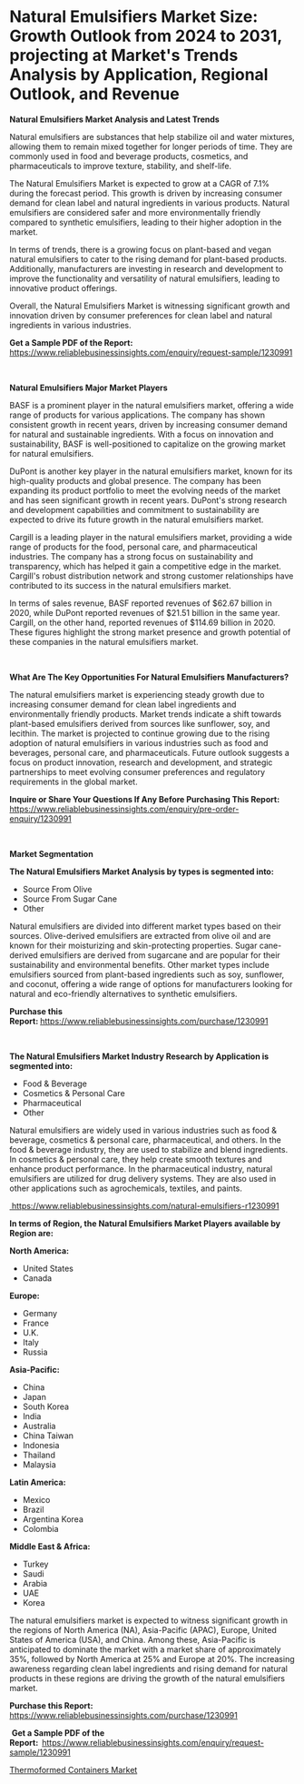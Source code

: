 <p><h1>Natural Emulsifiers Market Size: Growth Outlook from 2024 to 2031, projecting at Market's Trends Analysis by Application, Regional Outlook, and Revenue</h1></p><p><strong>Natural Emulsifiers Market Analysis and Latest Trends</strong></p>
<p><p>Natural emulsifiers are substances that help stabilize oil and water mixtures, allowing them to remain mixed together for longer periods of time. They are commonly used in food and beverage products, cosmetics, and pharmaceuticals to improve texture, stability, and shelf-life.</p><p>The Natural Emulsifiers Market is expected to grow at a CAGR of 7.1% during the forecast period. This growth is driven by increasing consumer demand for clean label and natural ingredients in various products. Natural emulsifiers are considered safer and more environmentally friendly compared to synthetic emulsifiers, leading to their higher adoption in the market.</p><p>In terms of trends, there is a growing focus on plant-based and vegan natural emulsifiers to cater to the rising demand for plant-based products. Additionally, manufacturers are investing in research and development to improve the functionality and versatility of natural emulsifiers, leading to innovative product offerings.</p><p>Overall, the Natural Emulsifiers Market is witnessing significant growth and innovation driven by consumer preferences for clean label and natural ingredients in various industries.</p></p>
<p><strong>Get a Sample PDF of the Report:&nbsp;</strong> <a href="https://www.reliablebusinessinsights.com/enquiry/request-sample/1230991">https://www.reliablebusinessinsights.com/enquiry/request-sample/1230991</a></p>
<p>&nbsp;</p>
<p><strong>Natural Emulsifiers Major Market Players</strong></p>
<p><p>BASF is a prominent player in the natural emulsifiers market, offering a wide range of products for various applications. The company has shown consistent growth in recent years, driven by increasing consumer demand for natural and sustainable ingredients. With a focus on innovation and sustainability, BASF is well-positioned to capitalize on the growing market for natural emulsifiers.</p><p>DuPont is another key player in the natural emulsifiers market, known for its high-quality products and global presence. The company has been expanding its product portfolio to meet the evolving needs of the market and has seen significant growth in recent years. DuPont's strong research and development capabilities and commitment to sustainability are expected to drive its future growth in the natural emulsifiers market.</p><p>Cargill is a leading player in the natural emulsifiers market, providing a wide range of products for the food, personal care, and pharmaceutical industries. The company has a strong focus on sustainability and transparency, which has helped it gain a competitive edge in the market. Cargill's robust distribution network and strong customer relationships have contributed to its success in the natural emulsifiers market.</p><p>In terms of sales revenue, BASF reported revenues of $62.67 billion in 2020, while DuPont reported revenues of $21.51 billion in the same year. Cargill, on the other hand, reported revenues of $114.69 billion in 2020. These figures highlight the strong market presence and growth potential of these companies in the natural emulsifiers market.</p></p>
<p>&nbsp;</p>
<p><strong>What Are The Key Opportunities For Natural Emulsifiers Manufacturers?</strong></p>
<p><p>The natural emulsifiers market is experiencing steady growth due to increasing consumer demand for clean label ingredients and environmentally friendly products. Market trends indicate a shift towards plant-based emulsifiers derived from sources like sunflower, soy, and lecithin. The market is projected to continue growing due to the rising adoption of natural emulsifiers in various industries such as food and beverages, personal care, and pharmaceuticals. Future outlook suggests a focus on product innovation, research and development, and strategic partnerships to meet evolving consumer preferences and regulatory requirements in the global market.</p></p>
<p><strong>Inquire or Share Your Questions If Any Before Purchasing This Report:</strong> <a href="https://www.reliablebusinessinsights.com/enquiry/pre-order-enquiry/1230991">https://www.reliablebusinessinsights.com/enquiry/pre-order-enquiry/1230991</a></p>
<p>&nbsp;</p>
<p><strong>Market Segmentation</strong></p>
<p><strong>The Natural Emulsifiers Market Analysis by types is segmented into:</strong></p>
<p><ul><li>Source From Olive</li><li>Source From Sugar Cane</li><li>Other</li></ul></p>
<p><p>Natural emulsifiers are divided into different market types based on their sources. Olive-derived emulsifiers are extracted from olive oil and are known for their moisturizing and skin-protecting properties. Sugar cane-derived emulsifiers are derived from sugarcane and are popular for their sustainability and environmental benefits. Other market types include emulsifiers sourced from plant-based ingredients such as soy, sunflower, and coconut, offering a wide range of options for manufacturers looking for natural and eco-friendly alternatives to synthetic emulsifiers.</p></p>
<p><strong>Purchase this Report:&nbsp;</strong><a href="https://www.reliablebusinessinsights.com/purchase/1230991">https://www.reliablebusinessinsights.com/purchase/1230991</a></p>
<p>&nbsp;</p>
<p><strong>The Natural Emulsifiers Market Industry Research by Application is segmented into:</strong></p>
<p><ul><li>Food & Beverage</li><li>Cosmetics & Personal Care</li><li>Pharmaceutical</li><li>Other</li></ul></p>
<p><p>Natural emulsifiers are widely used in various industries such as food & beverage, cosmetics & personal care, pharmaceutical, and others. In the food & beverage industry, they are used to stabilize and blend ingredients. In cosmetics & personal care, they help create smooth textures and enhance product performance. In the pharmaceutical industry, natural emulsifiers are utilized for drug delivery systems. They are also used in other applications such as agrochemicals, textiles, and paints.</p></p>
<p><a href="https://www.reliablebusinessinsights.com/natural-emulsifiers-r1230991">&nbsp;https://www.reliablebusinessinsights.com/natural-emulsifiers-r1230991</a></p>
<p><strong>In terms of Region, the Natural Emulsifiers Market Players available by Region are:</strong></p>
<p>
    <p> <strong> North America: </strong>
        <ul>
            <li>United States</li>
            <li>Canada</li>
        </ul>
        </p> 
    <p> <strong> Europe: </strong>
        <ul>
            <li>Germany</li>
            <li>France</li>
            <li>U.K.</li>
            <li>Italy</li>
            <li>Russia</li>
        </ul>
        </p> 
    <p> <strong> Asia-Pacific: </strong>
        <ul>
            <li>China</li>
            <li>Japan</li>
            <li>South Korea</li>
            <li>India</li>
            <li>Australia</li>
            <li>China Taiwan</li>
            <li>Indonesia</li>
            <li>Thailand</li>
            <li>Malaysia</li>
        </ul>
        </p> 
    <p> <strong> Latin America: </strong>
        <ul>
            <li>Mexico</li>
            <li>Brazil</li>
            <li>Argentina Korea</li>
            <li>Colombia</li>
        </ul>
        </p> 
    <p> <strong> Middle East & Africa: </strong>
        <ul>
            <li>Turkey</li>
            <li>Saudi</li>
            <li>Arabia</li>
            <li>UAE</li>
            <li>Korea</li>
        </ul>
    </p>
    </p>
<p><p>The natural emulsifiers market is expected to witness significant growth in the regions of North America (NA), Asia-Pacific (APAC), Europe, United States of America (USA), and China. Among these, Asia-Pacific is anticipated to dominate the market with a market share of approximately 35%, followed by North America at 25% and Europe at 20%. The increasing awareness regarding clean label ingredients and rising demand for natural products in these regions are driving the growth of the natural emulsifiers market.</p></p>
<p><strong>Purchase this Report: </strong><a href="https://www.reliablebusinessinsights.com/purchase/1230991">https://www.reliablebusinessinsights.com/purchase/1230991</a></p>
<p>&nbsp;<strong>Get a Sample PDF of the Report:&nbsp;&nbsp;</strong><a href="https://www.reliablebusinessinsights.com/enquiry/request-sample/1230991">https://www.reliablebusinessinsights.com/enquiry/request-sample/1230991</a></p>
<p><strong></strong></p>
<p><p><a href="https://github.com/okotobwrhuteie/Market-Research-Report-List-3/blob/main/thermoformed-containers-market.md">Thermoformed Containers Market</a></p></p>
